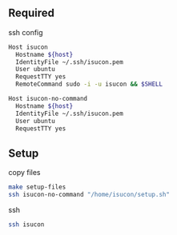 ## Required

ssh config

```bash
Host isucon
  Hostname ${host}
  IdentityFile ~/.ssh/isucon.pem
  User ubuntu
  RequestTTY yes
  RemoteCommand sudo -i -u isucon && $SHELL

Host isucon-no-command
  Hostname ${host}
  IdentityFile ~/.ssh/isucon.pem
  User ubuntu
  RequestTTY yes
```

## Setup

copy files


```bash
make setup-files
ssh isucon-no-command "/home/isucon/setup.sh"
```

ssh

```bash
ssh isucon
```
